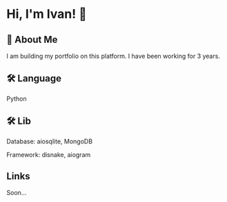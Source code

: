 
# Hi, I'm Ivan! 👋


## 🚀 About Me
I am building my portfolio on this platform. I have been working for 3 years. 


## 🛠 Language
Python

## 🛠 Lib
Database: aiosqlite, MongoDB

Framework: disnake, aiogram

## Links
Soon...

 
